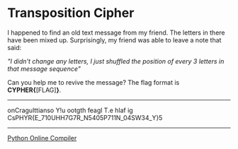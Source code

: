 # Transposition Cipher

I happened to find an old text message from my friend. The letters in there have been mixed up. Surprisingly, my friend was able to leave a note that said:

*"I didn't change any letters, I just shuffled the position of every 3 letters in that message sequence"*

Can you help me to revive the message? The flag format is **CYPHER{**[FLAG]**}**.

___
onCragulttianso Y!u ootgth  feagl T.e hlaf ig CsPHYR{E_710UHH7G7R_N5405P711N_04SW34_Y}5
___
[Python Online Compiler](https://www.programiz.com/python-programming/online-compiler/)
